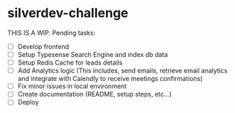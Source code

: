 # silverdev-challenge

THIS IS A WIP. Pending tasks:

- [ ] Develop frontend
- [ ] Setup Typesense Search Engine and index db data
- [ ] Setup Redis Cache for leads details
- [ ] Add Analytics logic (This includes, send emails, retrieve email analytics and integrate with Calendly to receive meetings confirmations)
- [ ] Fix minor issues in local environment
- [ ] Create documentation (README, setup steps, etc...)
- [ ] Deploy
